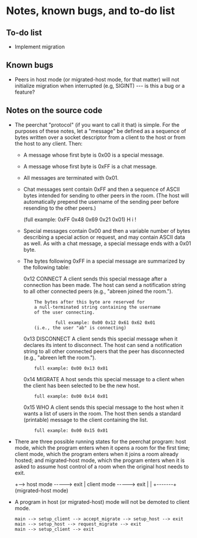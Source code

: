 Notes, known bugs, and to-do list
=================================

To-do list
----------

* Implement migration


Known bugs
----------

* Peers in host mode (or migrated-host mode, for that matter) will not
  initialize migration when interrupted (e.g, SIGINT) --- is this a bug
  or a feature?


Notes on the source code
------------------------

* The peerchat "protocol" (if you want to call it that) is simple. For
  the purposes of these notes, let a "message" be defined as a sequence
  of bytes written over a socket descriptor from a client to the host
  or from the host to any client. Then:

  - A message whose first byte is 0x00 is a special message.
  - A message whose first byte is 0xFF is a chat message.
  - All messages are terminated with 0x01.

  - Chat messages sent contain 0xFF and then a sequence of ASCII bytes
    intended for sending to other peers in the room. (The host will
    automatically prepend the username of the sending peer before resending
    to the other peers.)

    (full example: 0xFF 0x48 0x69 0x21 0x01)
                          H    i    ! 

  - Special messages contain 0x00 and then a variable number of bytes
    describing a special action or request, and may contain ASCII data
    as well. As with a chat message, a special message ends with
    a 0x01 byte.

  - The bytes following 0xFF in a special message are summarized by
    the following table:

  	0x12		CONNECT
			A client sends this special message after a
			connection has been made. The host can send a
			notification string to all other connected
			peers (e.g., "abreen joined the room.").

			The bytes after this byte are reserved for
			a null-terminated string containing the username
			of the user connecting.

	                full example: 0x00 0x12 0x61 0x62 0x01
			(i.e., the user "ab" is connecting)
	
	0x13		DISCONNECT
			A client sends this special message when it
			declares its intent to disconnect. The host can
			send a notification string to all other
			connected peers that the peer has disconnected
			(e.g., "abreen left the room.").

			full example: 0x00 0x13 0x01
	
	0x14		MIGRATE
			A host sends this special message to a client
			when the client has been selected to be
			the new host.

			full example: 0x00 0x14 0x01
	
	0x15		WHO
			A client sends this special message to the host
			when it wants a list of users in the room. The
			host then sends a standard (printable) message to
			the client containing the list.

			full example: 0x00 0x15 0x01


* There are three possible running states for the peerchat program: host mode,
  which the program enters when it opens a room for the first time; client
  mode, which the program enters when it joins a room already hosted; and
  migrated-host mode, which the program enters when it is asked to assume
  host control of a room when the original host needs to exit.

    +--> host mode   ----->     exit
    |    client mode ----->     exit
    |       |
    +-------+
    (migrated-host mode)

* A program in host (or migrated-host) mode will not be demoted to client
  mode.

      main --> setup_client --> accept_migrate --> setup_host --> exit
      main --> setup_host --> request_migrate --> exit
      main --> setup_client --> exit
